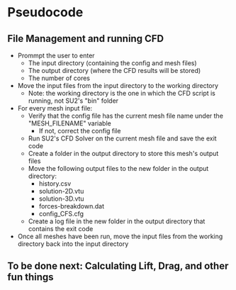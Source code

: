 # Pseudocode
## File Management and running CFD
- Prommpt the user to enter
  - The input directory (containing the config and mesh files)
  - The output directory (where the CFD results will be stored)
  - The number of cores
- Move the input files from the input directory to the working directory
  - Note: the working directory is the one in which the CFD script is running, not SU2's "bin" folder
- For every mesh input file:
  - Verify that the config file has the current mesh file name under the "MESH_FILENAME" variable
    - If not, correct the config file
  - Run SU2's CFD Solver on the current mesh file and save the exit code
  - Create a folder in the output directory to store this mesh's output files
  - Move the following output files to the new folder in the output directory:
    - history.csv
    - solution-2D.vtu
    - solution-3D.vtu
    - forces-breakdown.dat
    - config_CFS.cfg
  - Create a log file in the new folder in the output directory that contains the exit code
- Once all meshes have been run, move the input files from the working directory back into the input directory

## To be done next: Calculating Lift, Drag, and other fun things
